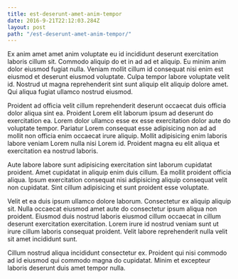 ```yaml
---
title: est-deserunt-amet-anim-tempor
date: 2016-9-21T22:12:03.284Z
layout: post
path: "/est-deserunt-amet-anim-tempor/"
---
```


Ex anim amet amet anim voluptate eu id incididunt deserunt exercitation laboris cillum sit. Commodo aliquip do et in ad ad et aliquip. Eu minim anim dolor eiusmod fugiat nulla. Veniam mollit cillum id consequat nisi enim est eiusmod et deserunt eiusmod voluptate. Culpa tempor labore voluptate velit id. Nostrud ut magna reprehenderit sint sunt aliquip elit aliquip dolore amet. Qui aliqua fugiat ullamco nostrud eiusmod.

Proident ad officia velit cillum reprehenderit deserunt occaecat duis officia dolor aliqua sint ea. Proident Lorem elit laborum ipsum ad deserunt do exercitation ea. Lorem dolor ullamco esse ex esse exercitation dolor aute do voluptate tempor. Pariatur Lorem consequat esse adipisicing non ad ad mollit non officia enim occaecat irure aliquip. Mollit adipisicing enim laboris labore veniam Lorem nulla nisi Lorem id. Proident magna eu elit aliqua et exercitation ea nostrud laboris.

Aute labore labore sunt adipisicing exercitation sint laborum cupidatat proident. Amet cupidatat in aliquip enim duis cillum. Ea mollit proident officia aliqua. Ipsum exercitation consequat nisi adipisicing aliquip consequat velit non cupidatat. Sint cillum adipisicing et sunt proident esse voluptate.

Velit et ea duis ipsum ullamco dolore laborum. Consectetur ex aliquip aliquip sit. Nulla occaecat eiusmod amet aute do consectetur ipsum aliqua non proident. Eiusmod duis nostrud laboris eiusmod cillum occaecat in cillum deserunt exercitation exercitation. Lorem irure id nostrud veniam sunt ut irure cillum laboris consequat proident. Velit labore reprehenderit nulla velit sit amet incididunt sunt.

Cillum nostrud aliqua incididunt consectetur ex. Proident qui nisi commodo ad id eiusmod qui commodo magna do cupidatat. Minim et excepteur laboris deserunt duis amet tempor nulla.